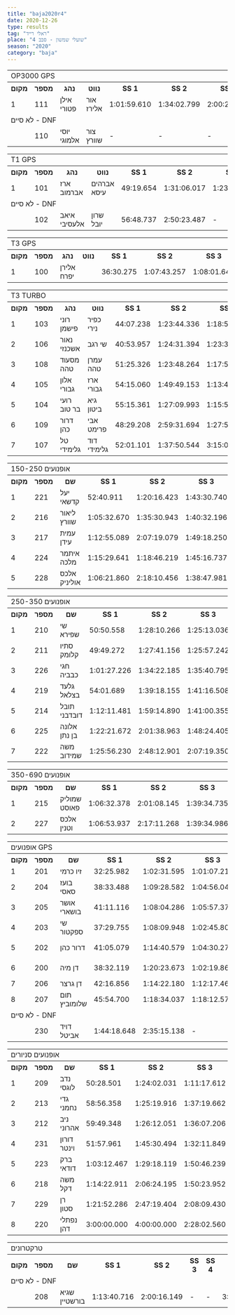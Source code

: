```yaml
---
title: "baja2020r4"
date: 2020-12-26
type: results
tag: "ראלי רייד"
place: "שועלי שמשון - סבב 4"
season: "2020"
category: "baja"
---
```

<table class="line_color">
    <tr>
        <td colspan="99" class="title_font">OP3000 GPS</td>
    </tr>
    <tr class="rnkh_bkcolor">
        <th class="rnkh_font">מקום</th>
        <th class="rnkh_font">מספר</th>
        <th class="rnkh_font">נהג</th>
        <th class="rnkh_font">נווט</th>
        <th class="rnkh_font">SS 1</th>
        <th class="rnkh_font">SS 2</th>
        <th class="rnkh_font">SS 3</th>
        <th class="rnkh_font">SS 4</th>
        <th class="rnkh_font">זמן</th>
        <th class="rnkh_font">פער</th>
    </tr>
    <tr class="rnk_bkcolor OddRow">
        <td class="rnk_font">1</td>
        <td class="rnk_font">111</td>
        <td class="rnk_font">אילן פטורי</td>
        <td class="rnk_font">אור אלירז</td>
        <td class="rnk_font">1:01:59.610</td>
        <td class="rnk_font">1:34:02.799</td>
        <td class="rnk_font">2:00:26.727</td>
        <td class="rnk_font">56:05.989</td>
        <td class="rnk_font">5:32:35.125</td>
        <td class="rnk_font">-</td>
    </tr>
    <tr>
        <td colspan="99" class="subtitle_font">לא סיים - DNF</td>
    </tr>
    <tr class="rnk_bkcolor EvenRow">
        <td class="rnk_font"></td>
        <td class="rnk_font">110</td>
        <td class="rnk_font">יוסי אלמוגי</td>
        <td class="rnk_font">צור שוורץ</td>
        <td class="rnk_font">-</td>
        <td class="rnk_font">-</td>
        <td class="rnk_font">-</td>
        <td class="rnk_font">-</td>
        <td class="rnk_font">-</td>
        <td class="rnk_font">4 הקפות</td>
    </tr>
<table class="line_color">
    <tr>
        <td colspan="99" class="title_font">T1 GPS</td>
    </tr>
    <tr class="rnkh_bkcolor">
        <th class="rnkh_font">מקום</th>
        <th class="rnkh_font">מספר</th>
        <th class="rnkh_font">נהג</th>
        <th class="rnkh_font">נווט</th>
        <th class="rnkh_font">SS 1</th>
        <th class="rnkh_font">SS 2</th>
        <th class="rnkh_font">SS 3</th>
        <th class="rnkh_font">SS 4</th>
        <th class="rnkh_font">זמן</th>
        <th class="rnkh_font">פער</th>
    </tr>
    <tr class="rnk_bkcolor OddRow">
        <td class="rnk_font">1</td>
        <td class="rnk_font">101</td>
        <td class="rnk_font">ארז אברמוב</td>
        <td class="rnk_font">אברהים עיסא</td>
        <td class="rnk_font">49:19.654</td>
        <td class="rnk_font">1:31:06.017</td>
        <td class="rnk_font">1:23:40.345</td>
        <td class="rnk_font">49:02.577</td>
        <td class="rnk_font">4:33:08.593</td>
        <td class="rnk_font">-</td>
    </tr>
    <tr>
        <td colspan="99" class="subtitle_font">לא סיים - DNF</td>
    </tr>
    <tr class="rnk_bkcolor EvenRow">
        <td class="rnk_font"></td>
        <td class="rnk_font">102</td>
        <td class="rnk_font">איאב אלעסיבי</td>
        <td class="rnk_font">שרון יובל</td>
        <td class="rnk_font">56:48.737</td>
        <td class="rnk_font">2:50:23.487</td>
        <td class="rnk_font">-</td>
        <td class="rnk_font">-</td>
        <td class="rnk_font">3:47:12.224</td>
        <td class="rnk_font">2 הקפות</td>
    </tr>
<table class="line_color">
    <tr>
        <td colspan="99" class="title_font">T3  GPS</td>
    </tr>
    <tr class="rnkh_bkcolor">
        <th class="rnkh_font">מקום</th>
        <th class="rnkh_font">מספר</th>
        <th class="rnkh_font">נהג</th>
        <th class="rnkh_font">נווט</th>
        <th class="rnkh_font">SS 1</th>
        <th class="rnkh_font">SS 2</th>
        <th class="rnkh_font">SS 3</th>
        <th class="rnkh_font">SS 4</th>
        <th class="rnkh_font">זמן</th>
        <th class="rnkh_font">פער</th>
    </tr>
    <tr class="rnk_bkcolor OddRow">
        <td class="rnk_font">1</td>
        <td class="rnk_font">100</td>
        <td class="rnk_font">אלירן יפרח</td>
        <td class="rnk_font">&nbsp;</td>
        <td class="rnk_font">36:30.275</td>
        <td class="rnk_font">1:07:43.257</td>
        <td class="rnk_font">1:08:01.647</td>
        <td class="rnk_font">39:15.426</td>
        <td class="rnk_font">3:31:30.605</td>
        <td class="rnk_font">-</td>
    </tr>
<table class="line_color">
    <tr>
        <td colspan="99" class="title_font">T3 TURBO</td>
    </tr>
    <tr class="rnkh_bkcolor">
        <th class="rnkh_font">מקום</th>
        <th class="rnkh_font">מספר</th>
        <th class="rnkh_font">נהג</th>
        <th class="rnkh_font">נווט</th>
        <th class="rnkh_font">SS 1</th>
        <th class="rnkh_font">SS 2</th>
        <th class="rnkh_font">SS 3</th>
        <th class="rnkh_font">SS 4</th>
        <th class="rnkh_font">זמן</th>
        <th class="rnkh_font">עונשין</th>
        <th class="rnkh_font">פער</th>
    </tr>
    <tr class="rnk_bkcolor EvenRow">
        <td class="rnk_font">1</td>
        <td class="rnk_font">103</td>
        <td class="rnk_font">רוני פישמן</td>
        <td class="rnk_font">כפיר נירי</td>
        <td class="rnk_font">44:07.238</td>
        <td class="rnk_font">1:23:44.336</td>
        <td class="rnk_font">1:18:50.507</td>
        <td class="rnk_font">58:52.140</td>
        <td class="rnk_font penalty">P 4:19:34.221</td>
        <td class="rnk_font">-6:00.000</td>
        <td class="rnk_font">-</td>
    </tr>
    <tr class="rnk_bkcolor OddRow">
        <td class="rnk_font">2</td>
        <td class="rnk_font">106</td>
        <td class="rnk_font">נאור אשכנזי</td>
        <td class="rnk_font">שי רגב</td>
        <td class="rnk_font">40:53.957</td>
        <td class="rnk_font">1:24:31.394</td>
        <td class="rnk_font">1:23:34.906</td>
        <td class="rnk_font">54:02.532</td>
        <td class="rnk_font">4:23:02.789</td>
        <td class="rnk_font">-</td>
        <td class="rnk_font">3:28.568</td>
    </tr>
    <tr class="rnk_bkcolor EvenRow">
        <td class="rnk_font">3</td>
        <td class="rnk_font">108</td>
        <td class="rnk_font">מסעוד טהה</td>
        <td class="rnk_font">עמרן טהה</td>
        <td class="rnk_font">51:25.326</td>
        <td class="rnk_font">1:23:48.264</td>
        <td class="rnk_font">1:17:59.258</td>
        <td class="rnk_font">1:00:46.728</td>
        <td class="rnk_font">4:33:59.576</td>
        <td class="rnk_font">-</td>
        <td class="rnk_font">14:25.355</td>
    </tr>
    <tr class="rnk_bkcolor OddRow">
        <td class="rnk_font">4</td>
        <td class="rnk_font">105</td>
        <td class="rnk_font">אלון גבורי</td>
        <td class="rnk_font">ארז גבורי</td>
        <td class="rnk_font">54:15.060</td>
        <td class="rnk_font">1:49:49.153</td>
        <td class="rnk_font">1:13:41.534</td>
        <td class="rnk_font">52:54.258</td>
        <td class="rnk_font">4:50:40.005</td>
        <td class="rnk_font">-</td>
        <td class="rnk_font">31:05.784</td>
    </tr>
    <tr class="rnk_bkcolor EvenRow">
        <td class="rnk_font">5</td>
        <td class="rnk_font">104</td>
        <td class="rnk_font">רועי בר טוב</td>
        <td class="rnk_font">גיא ביטון</td>
        <td class="rnk_font">55:15.361</td>
        <td class="rnk_font">1:27:09.993</td>
        <td class="rnk_font">1:15:52.253</td>
        <td class="rnk_font">1:34:12.444</td>
        <td class="rnk_font">5:12:30.051</td>
        <td class="rnk_font">-</td>
        <td class="rnk_font">52:55.830</td>
    </tr>
    <tr class="rnk_bkcolor OddRow">
        <td class="rnk_font">6</td>
        <td class="rnk_font">109</td>
        <td class="rnk_font">דרור כהן</td>
        <td class="rnk_font">אבי פרימט</td>
        <td class="rnk_font">48:29.208</td>
        <td class="rnk_font">2:59:31.694</td>
        <td class="rnk_font">1:27:59.778</td>
        <td class="rnk_font">1:08:59.284</td>
        <td class="rnk_font penalty">P 6:19:59.964</td>
        <td class="rnk_font">-5:00.000</td>
        <td class="rnk_font">2:00:25.743</td>
    </tr>
    <tr class="rnk_bkcolor EvenRow">
        <td class="rnk_font">7</td>
        <td class="rnk_font">107</td>
        <td class="rnk_font">טל גלימידי</td>
        <td class="rnk_font">דוד גלימידי</td>
        <td class="rnk_font">52:01.101</td>
        <td class="rnk_font">1:37:50.544</td>
        <td class="rnk_font">3:15:01.682</td>
        <td class="rnk_font">-</td>
        <td class="rnk_font">5:44:53.327</td>
        <td class="rnk_font">-</td>
        <td class="rnk_font">1 הקפה</td>
    </tr>
<table class="line_color">
    <tr>
        <td colspan="99" class="title_font">אופנועים 150-250</td>
    </tr>
    <tr class="rnkh_bkcolor">
        <th class="rnkh_font">מקום</th>
        <th class="rnkh_font">מספר</th>
        <th class="rnkh_font">שם</th>
        <th class="rnkh_font">SS 1</th>
        <th class="rnkh_font">SS 2</th>
        <th class="rnkh_font">SS 3</th>
        <th class="rnkh_font">SS 4</th>
        <th class="rnkh_font">זמן</th>
        <th class="rnkh_font">עונשין</th>
        <th class="rnkh_font">פער</th>
    </tr>
    <tr class="rnk_bkcolor OddRow">
        <td class="rnk_font">1</td>
        <td class="rnk_font">221</td>
        <td class="rnk_font">יעל קדשאי</td>
        <td class="rnk_font">52:40.911</td>
        <td class="rnk_font">1:20:16.423</td>
        <td class="rnk_font">1:43:30.740</td>
        <td class="rnk_font">58:09.911</td>
        <td class="rnk_font">4:54:37.985</td>
        <td class="rnk_font">-</td>
        <td class="rnk_font">-</td>
    </tr>
    <tr class="rnk_bkcolor EvenRow">
        <td class="rnk_font">2</td>
        <td class="rnk_font">216</td>
        <td class="rnk_font">ליאור שוורץ</td>
        <td class="rnk_font">1:05:32.670</td>
        <td class="rnk_font">1:35:30.943</td>
        <td class="rnk_font">1:40:32.196</td>
        <td class="rnk_font">1:22:01.135</td>
        <td class="rnk_font">5:43:36.944</td>
        <td class="rnk_font">-</td>
        <td class="rnk_font">48:58.959</td>
    </tr>
    <tr class="rnk_bkcolor OddRow">
        <td class="rnk_font">3</td>
        <td class="rnk_font">217</td>
        <td class="rnk_font">עמית עידן</td>
        <td class="rnk_font">1:12:55.089</td>
        <td class="rnk_font">2:07:19.079</td>
        <td class="rnk_font">1:49:18.250</td>
        <td class="rnk_font">1:11:13.460</td>
        <td class="rnk_font">6:20:45.878</td>
        <td class="rnk_font">-</td>
        <td class="rnk_font">1:26:07.893</td>
    </tr>
    <tr class="rnk_bkcolor EvenRow">
        <td class="rnk_font">4</td>
        <td class="rnk_font">224</td>
        <td class="rnk_font">איתמר מלכה</td>
        <td class="rnk_font">1:15:29.641</td>
        <td class="rnk_font">1:18:46.219</td>
        <td class="rnk_font">1:45:16.737</td>
        <td class="rnk_font">1:10:06.555</td>
        <td class="rnk_font penalty">P 6:29:39.152</td>
        <td class="rnk_font">1:00:00.000</td>
        <td class="rnk_font">1:35:01.167</td>
    </tr>
    <tr class="rnk_bkcolor OddRow">
        <td class="rnk_font">5</td>
        <td class="rnk_font">228</td>
        <td class="rnk_font">אלכס אוליניק</td>
        <td class="rnk_font">1:06:21.860</td>
        <td class="rnk_font">2:18:10.456</td>
        <td class="rnk_font">1:38:47.981</td>
        <td class="rnk_font">1:09:17.606</td>
        <td class="rnk_font penalty">P 7:12:37.903</td>
        <td class="rnk_font">1:00:00.000</td>
        <td class="rnk_font">2:17:59.918</td>
    </tr>
<table class="line_color">
    <tr>
        <td colspan="99" class="title_font">אופנועים 250-350</td>
    </tr>
    <tr class="rnkh_bkcolor">
        <th class="rnkh_font">מקום</th>
        <th class="rnkh_font">מספר</th>
        <th class="rnkh_font">שם</th>
        <th class="rnkh_font">SS 1</th>
        <th class="rnkh_font">SS 2</th>
        <th class="rnkh_font">SS 3</th>
        <th class="rnkh_font">SS 4</th>
        <th class="rnkh_font">זמן</th>
        <th class="rnkh_font">עונשין</th>
        <th class="rnkh_font">פער</th>
    </tr>
    <tr class="rnk_bkcolor EvenRow">
        <td class="rnk_font">1</td>
        <td class="rnk_font">210</td>
        <td class="rnk_font">שי שפירא</td>
        <td class="rnk_font">50:50.558</td>
        <td class="rnk_font">1:28:10.266</td>
        <td class="rnk_font">1:25:13.036</td>
        <td class="rnk_font">53:58.186</td>
        <td class="rnk_font">4:38:12.046</td>
        <td class="rnk_font">-</td>
        <td class="rnk_font">-</td>
    </tr>
    <tr class="rnk_bkcolor OddRow">
        <td class="rnk_font">2</td>
        <td class="rnk_font">211</td>
        <td class="rnk_font">סתיו קלומק</td>
        <td class="rnk_font">49:49.272</td>
        <td class="rnk_font">1:27:41.156</td>
        <td class="rnk_font">1:25:57.242</td>
        <td class="rnk_font">54:47.262</td>
        <td class="rnk_font">4:38:14.932</td>
        <td class="rnk_font">-</td>
        <td class="rnk_font">2.886</td>
    </tr>
    <tr class="rnk_bkcolor EvenRow">
        <td class="rnk_font">3</td>
        <td class="rnk_font">226</td>
        <td class="rnk_font">חגי כבביה</td>
        <td class="rnk_font">1:01:27.226</td>
        <td class="rnk_font">1:34:22.185</td>
        <td class="rnk_font">1:35:40.795</td>
        <td class="rnk_font">58:19.067</td>
        <td class="rnk_font">5:09:49.273</td>
        <td class="rnk_font">-</td>
        <td class="rnk_font">31:37.227</td>
    </tr>
    <tr class="rnk_bkcolor OddRow">
        <td class="rnk_font">4</td>
        <td class="rnk_font">219</td>
        <td class="rnk_font">גלעד בצלאל</td>
        <td class="rnk_font">54:01.689</td>
        <td class="rnk_font">1:39:18.155</td>
        <td class="rnk_font">1:41:16.508</td>
        <td class="rnk_font">1:26:06.210</td>
        <td class="rnk_font">5:40:42.562</td>
        <td class="rnk_font">-</td>
        <td class="rnk_font">1:02:30.516</td>
    </tr>
    <tr class="rnk_bkcolor EvenRow">
        <td class="rnk_font">5</td>
        <td class="rnk_font">214</td>
        <td class="rnk_font">תובל דובדבני</td>
        <td class="rnk_font">1:12:11.481</td>
        <td class="rnk_font">1:59:14.890</td>
        <td class="rnk_font">1:41:00.355</td>
        <td class="rnk_font">51:26.584</td>
        <td class="rnk_font">5:43:53.310</td>
        <td class="rnk_font">-</td>
        <td class="rnk_font">1:05:41.264</td>
    </tr>
    <tr class="rnk_bkcolor OddRow">
        <td class="rnk_font">6</td>
        <td class="rnk_font">225</td>
        <td class="rnk_font">אלונה בן נתן</td>
        <td class="rnk_font">1:22:21.672</td>
        <td class="rnk_font">2:01:38.963</td>
        <td class="rnk_font">1:48:24.405</td>
        <td class="rnk_font">2:08:05.803</td>
        <td class="rnk_font penalty">P 7:30:30.843</td>
        <td class="rnk_font">10:00.000</td>
        <td class="rnk_font">2:52:18.797</td>
    </tr>
    <tr class="rnk_bkcolor EvenRow">
        <td class="rnk_font">7</td>
        <td class="rnk_font">222</td>
        <td class="rnk_font">משה שמידוב</td>
        <td class="rnk_font">1:25:56.230</td>
        <td class="rnk_font">2:48:12.901</td>
        <td class="rnk_font">2:07:19.350</td>
        <td class="rnk_font">1:35:31.209</td>
        <td class="rnk_font">7:56:59.690</td>
        <td class="rnk_font">-</td>
        <td class="rnk_font">3:18:47.644</td>
    </tr>
<table class="line_color">
    <tr>
        <td colspan="99" class="title_font">אופנועים 350-690</td>
    </tr>
    <tr class="rnkh_bkcolor">
        <th class="rnkh_font">מקום</th>
        <th class="rnkh_font">מספר</th>
        <th class="rnkh_font">שם</th>
        <th class="rnkh_font">SS 1</th>
        <th class="rnkh_font">SS 2</th>
        <th class="rnkh_font">SS 3</th>
        <th class="rnkh_font">SS 4</th>
        <th class="rnkh_font">זמן</th>
        <th class="rnkh_font">עונשין</th>
        <th class="rnkh_font">פער</th>
    </tr>
    <tr class="rnk_bkcolor OddRow">
        <td class="rnk_font">1</td>
        <td class="rnk_font">215</td>
        <td class="rnk_font">שמוליק פאוסט</td>
        <td class="rnk_font">1:06:32.378</td>
        <td class="rnk_font">2:01:08.145</td>
        <td class="rnk_font">1:39:34.735</td>
        <td class="rnk_font">1:22:35.092</td>
        <td class="rnk_font">6:09:50.350</td>
        <td class="rnk_font">-</td>
        <td class="rnk_font">-</td>
    </tr>
    <tr class="rnk_bkcolor EvenRow">
        <td class="rnk_font">2</td>
        <td class="rnk_font">227</td>
        <td class="rnk_font">אלכס וטנין</td>
        <td class="rnk_font">1:06:53.937</td>
        <td class="rnk_font">2:17:11.268</td>
        <td class="rnk_font">1:39:34.986</td>
        <td class="rnk_font">1:10:10.106</td>
        <td class="rnk_font penalty">P 7:13:50.297</td>
        <td class="rnk_font">1:00:00.000</td>
        <td class="rnk_font">1:03:59.947</td>
    </tr>
<table class="line_color">
    <tr>
        <td colspan="99" class="title_font">אופנועים GPS</td>
    </tr>
    <tr class="rnkh_bkcolor">
        <th class="rnkh_font">מקום</th>
        <th class="rnkh_font">מספר</th>
        <th class="rnkh_font">שם</th>
        <th class="rnkh_font">SS 1</th>
        <th class="rnkh_font">SS 2</th>
        <th class="rnkh_font">SS 3</th>
        <th class="rnkh_font">SS 4</th>
        <th class="rnkh_font">זמן</th>
        <th class="rnkh_font">עונשין</th>
        <th class="rnkh_font">פער</th>
    </tr>
    <tr class="rnk_bkcolor OddRow">
        <td class="rnk_font">1</td>
        <td class="rnk_font">201</td>
        <td class="rnk_font">זיו כרמי</td>
        <td class="rnk_font">32:25.982</td>
        <td class="rnk_font">1:02:31.595</td>
        <td class="rnk_font">1:01:07.215</td>
        <td class="rnk_font">38:01.182</td>
        <td class="rnk_font">3:14:05.974</td>
        <td class="rnk_font">-</td>
        <td class="rnk_font">-</td>
    </tr>
    <tr class="rnk_bkcolor EvenRow">
        <td class="rnk_font">2</td>
        <td class="rnk_font">204</td>
        <td class="rnk_font">בועז סאסי</td>
        <td class="rnk_font">38:33.488</td>
        <td class="rnk_font">1:09:28.582</td>
        <td class="rnk_font">1:04:56.047</td>
        <td class="rnk_font">40:52.245</td>
        <td class="rnk_font">3:33:50.362</td>
        <td class="rnk_font">-</td>
        <td class="rnk_font">19:44.388</td>
    </tr>
    <tr class="rnk_bkcolor OddRow">
        <td class="rnk_font">3</td>
        <td class="rnk_font">205</td>
        <td class="rnk_font">אושר בושארי</td>
        <td class="rnk_font">41:11.116</td>
        <td class="rnk_font">1:08:04.286</td>
        <td class="rnk_font">1:05:57.373</td>
        <td class="rnk_font">39:50.912</td>
        <td class="rnk_font">3:35:03.687</td>
        <td class="rnk_font">-</td>
        <td class="rnk_font">20:57.713</td>
    </tr>
    <tr class="rnk_bkcolor EvenRow">
        <td class="rnk_font">4</td>
        <td class="rnk_font">203</td>
        <td class="rnk_font">שי ספקטור</td>
        <td class="rnk_font">37:29.755</td>
        <td class="rnk_font">1:08:09.948</td>
        <td class="rnk_font">1:02:45.808</td>
        <td class="rnk_font">40:52.292</td>
        <td class="rnk_font penalty">P 3:37:17.803</td>
        <td class="rnk_font">8:00.000</td>
        <td class="rnk_font">23:11.829</td>
    </tr>
    <tr class="rnk_bkcolor OddRow">
        <td class="rnk_font">5</td>
        <td class="rnk_font">202</td>
        <td class="rnk_font">דרור כהן</td>
        <td class="rnk_font">41:05.079</td>
        <td class="rnk_font">1:14:40.579</td>
        <td class="rnk_font">1:04:30.273</td>
        <td class="rnk_font">41:23.934</td>
        <td class="rnk_font penalty">P 3:43:39.865</td>
        <td class="rnk_font">2:00.000</td>
        <td class="rnk_font">29:33.891</td>
    </tr>
    <tr class="rnk_bkcolor EvenRow">
        <td class="rnk_font">6</td>
        <td class="rnk_font">200</td>
        <td class="rnk_font">דן מיה</td>
        <td class="rnk_font">38:32.119</td>
        <td class="rnk_font">1:20:23.673</td>
        <td class="rnk_font">1:02:19.860</td>
        <td class="rnk_font">38:42.286</td>
        <td class="rnk_font penalty">P 3:53:57.938</td>
        <td class="rnk_font">14:00.000</td>
        <td class="rnk_font">39:51.964</td>
    </tr>
    <tr class="rnk_bkcolor OddRow">
        <td class="rnk_font">7</td>
        <td class="rnk_font">206</td>
        <td class="rnk_font">דן גרצר</td>
        <td class="rnk_font">42:16.856</td>
        <td class="rnk_font">1:14:22.180</td>
        <td class="rnk_font">1:12:17.461</td>
        <td class="rnk_font">45:37.396</td>
        <td class="rnk_font">3:54:33.893</td>
        <td class="rnk_font">-</td>
        <td class="rnk_font">40:27.919</td>
    </tr>
    <tr class="rnk_bkcolor EvenRow">
        <td class="rnk_font">8</td>
        <td class="rnk_font">207</td>
        <td class="rnk_font">תום שלומוביץ</td>
        <td class="rnk_font">45:54.700</td>
        <td class="rnk_font">1:18:34.037</td>
        <td class="rnk_font">1:18:12.574</td>
        <td class="rnk_font">48:51.653</td>
        <td class="rnk_font">4:11:32.964</td>
        <td class="rnk_font">-</td>
        <td class="rnk_font">57:26.990</td>
    </tr>
    <tr>
        <td colspan="99" class="subtitle_font">לא סיים - DNF</td>
    </tr>
    <tr class="rnk_bkcolor OddRow">
        <td class="rnk_font"></td>
        <td class="rnk_font">230</td>
        <td class="rnk_font">דויד אביטל</td>
        <td class="rnk_font">1:44:18.648</td>
        <td class="rnk_font">2:35:15.138</td>
        <td class="rnk_font">-</td>
        <td class="rnk_font">-</td>
        <td class="rnk_font">4:19:33.786</td>
        <td class="rnk_font">-</td>
        <td class="rnk_font">2 הקפות</td>
    </tr>
<table class="line_color">
    <tr>
        <td colspan="99" class="title_font">אופנועים סניורים</td>
    </tr>
    <tr class="rnkh_bkcolor">
        <th class="rnkh_font">מקום</th>
        <th class="rnkh_font">מספר</th>
        <th class="rnkh_font">שם</th>
        <th class="rnkh_font">SS 1</th>
        <th class="rnkh_font">SS 2</th>
        <th class="rnkh_font">SS 3</th>
        <th class="rnkh_font">SS 4</th>
        <th class="rnkh_font">זמן</th>
        <th class="rnkh_font">עונשין</th>
        <th class="rnkh_font">פער</th>
    </tr>
    <tr class="rnk_bkcolor EvenRow">
        <td class="rnk_font">1</td>
        <td class="rnk_font">209</td>
        <td class="rnk_font">נדב לוגסי</td>
        <td class="rnk_font">50:28.501</td>
        <td class="rnk_font">1:24:02.031</td>
        <td class="rnk_font">1:11:17.612</td>
        <td class="rnk_font">1:01:15.686</td>
        <td class="rnk_font">4:27:03.830</td>
        <td class="rnk_font">-</td>
        <td class="rnk_font">-</td>
    </tr>
    <tr class="rnk_bkcolor OddRow">
        <td class="rnk_font">2</td>
        <td class="rnk_font">213</td>
        <td class="rnk_font">גדי נחמני</td>
        <td class="rnk_font">58:56.358</td>
        <td class="rnk_font">1:25:19.916</td>
        <td class="rnk_font">1:37:19.662</td>
        <td class="rnk_font">1:02:34.225</td>
        <td class="rnk_font penalty">P 5:00:10.161</td>
        <td class="rnk_font">-4:00.000</td>
        <td class="rnk_font">33:06.331</td>
    </tr>
    <tr class="rnk_bkcolor EvenRow">
        <td class="rnk_font">3</td>
        <td class="rnk_font">212</td>
        <td class="rnk_font">ניב אהרוני</td>
        <td class="rnk_font">59:49.348</td>
        <td class="rnk_font">1:26:12.051</td>
        <td class="rnk_font">1:36:07.206</td>
        <td class="rnk_font">1:04:21.255</td>
        <td class="rnk_font penalty">P 5:02:29.860</td>
        <td class="rnk_font">-4:00.000</td>
        <td class="rnk_font">35:26.030</td>
    </tr>
    <tr class="rnk_bkcolor OddRow">
        <td class="rnk_font">4</td>
        <td class="rnk_font">231</td>
        <td class="rnk_font">דורון וינטר</td>
        <td class="rnk_font">51:57.961</td>
        <td class="rnk_font">1:45:30.494</td>
        <td class="rnk_font">1:32:11.849</td>
        <td class="rnk_font">1:02:29.700</td>
        <td class="rnk_font">5:12:10.004</td>
        <td class="rnk_font">-</td>
        <td class="rnk_font">45:06.174</td>
    </tr>
    <tr class="rnk_bkcolor EvenRow">
        <td class="rnk_font">5</td>
        <td class="rnk_font">223</td>
        <td class="rnk_font">ברק דודאי</td>
        <td class="rnk_font">1:03:12.467</td>
        <td class="rnk_font">1:29:18.119</td>
        <td class="rnk_font">1:50:46.239</td>
        <td class="rnk_font">1:16:06.187</td>
        <td class="rnk_font">5:39:23.012</td>
        <td class="rnk_font">-</td>
        <td class="rnk_font">1:12:19.182</td>
    </tr>
    <tr class="rnk_bkcolor OddRow">
        <td class="rnk_font">6</td>
        <td class="rnk_font">218</td>
        <td class="rnk_font">משה דקל</td>
        <td class="rnk_font">1:14:22.911</td>
        <td class="rnk_font">2:06:24.195</td>
        <td class="rnk_font">1:50:23.952</td>
        <td class="rnk_font">1:12:25.389</td>
        <td class="rnk_font penalty">P 6:18:36.447</td>
        <td class="rnk_font">-5:00.000</td>
        <td class="rnk_font">1:51:32.617</td>
    </tr>
    <tr class="rnk_bkcolor EvenRow">
        <td class="rnk_font">7</td>
        <td class="rnk_font">229</td>
        <td class="rnk_font">רן סטון</td>
        <td class="rnk_font">1:21:52.286</td>
        <td class="rnk_font">2:47:19.404</td>
        <td class="rnk_font">2:08:09.430</td>
        <td class="rnk_font">1:35:58.830</td>
        <td class="rnk_font">7:53:19.950</td>
        <td class="rnk_font">-</td>
        <td class="rnk_font">3:26:16.120</td>
    </tr>
    <tr class="rnk_bkcolor OddRow">
        <td class="rnk_font">8</td>
        <td class="rnk_font">220</td>
        <td class="rnk_font">נפתלי דהן</td>
        <td class="rnk_font">3:00:00.000</td>
        <td class="rnk_font">4:00:00.000</td>
        <td class="rnk_font">2:28:02.560</td>
        <td class="rnk_font">1:07:35.919</td>
        <td class="rnk_font">10:35:38.479</td>
        <td class="rnk_font">-</td>
        <td class="rnk_font">6:08:34.649</td>
    </tr>
<table class="line_color">
    <tr>
        <td colspan="99" class="title_font">טרקטרונים</td>
    </tr>
    <tr class="rnkh_bkcolor">
        <th class="rnkh_font">מקום</th>
        <th class="rnkh_font">מספר</th>
        <th class="rnkh_font">שם</th>
        <th class="rnkh_font">SS 1</th>
        <th class="rnkh_font">SS 2</th>
        <th class="rnkh_font">SS 3</th>
        <th class="rnkh_font">SS 4</th>
        <th class="rnkh_font">זמן</th>
        <th class="rnkh_font">פער</th>
    </tr>
    <tr>
        <td colspan="99" class="subtitle_font">לא סיים - DNF</td>
    </tr>
    <tr class="rnk_bkcolor EvenRow">
        <td class="rnk_font"></td>
        <td class="rnk_font">208</td>
        <td class="rnk_font">שגיא בורשטיין</td>
        <td class="rnk_font">1:13:40.716</td>
        <td class="rnk_font">2:00:16.149</td>
        <td class="rnk_font">-</td>
        <td class="rnk_font">-</td>
        <td class="rnk_font">3:13:56.865</td>
        <td class="rnk_font">-</td>
    </tr>
</table>
